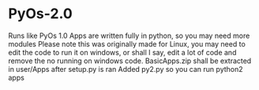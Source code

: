 # PyOs-2.0
Runs like PyOs 1.0
Apps are written fully in python, so you may need more modules
Please note this was originally made for Linux, you may need to edit the code to run it on windows, or shall I say, edit a lot of code and remove the no running on windows code.
BasicApps.zip shall be extracted in user/Apps after setup.py is ran 
Added py2.py so you can run python2 apps
